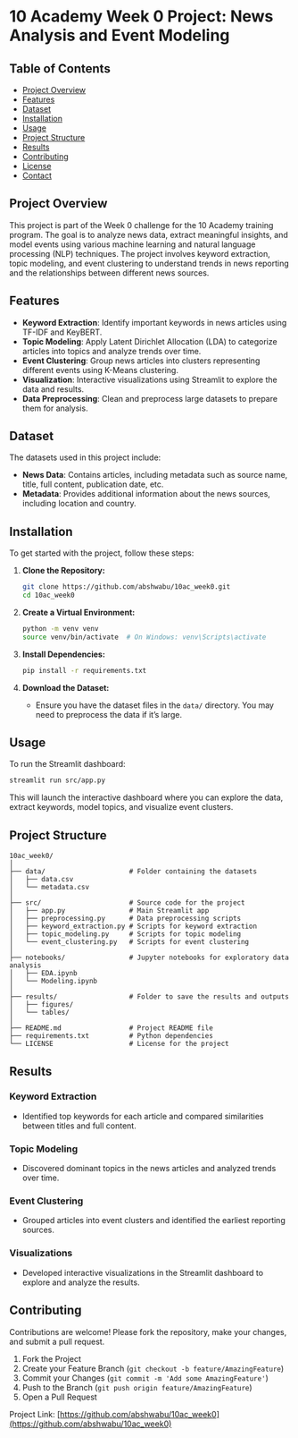 

# **10 Academy Week 0 Project: News Analysis and Event Modeling**


## **Table of Contents**

- [Project Overview](#project-overview)
- [Features](#features)
- [Dataset](#dataset)
- [Installation](#installation)
- [Usage](#usage)
- [Project Structure](#project-structure)
- [Results](#results)
- [Contributing](#contributing)
- [License](#license)
- [Contact](#contact)

## **Project Overview**

This project is part of the Week 0 challenge for the 10 Academy training program. The goal is to analyze news data, extract meaningful insights, and model events using various machine learning and natural language processing (NLP) techniques. The project involves keyword extraction, topic modeling, and event clustering to understand trends in news reporting and the relationships between different news sources.

## **Features**

- **Keyword Extraction**: Identify important keywords in news articles using TF-IDF and KeyBERT.
- **Topic Modeling**: Apply Latent Dirichlet Allocation (LDA) to categorize articles into topics and analyze trends over time.
- **Event Clustering**: Group news articles into clusters representing different events using K-Means clustering.
- **Visualization**: Interactive visualizations using Streamlit to explore the data and results.
- **Data Preprocessing**: Clean and preprocess large datasets to prepare them for analysis.

## **Dataset**

The datasets used in this project include:

- **News Data**: Contains articles, including metadata such as source name, title, full content, publication date, etc.
- **Metadata**: Provides additional information about the news sources, including location and country.

## **Installation**

To get started with the project, follow these steps:

1. **Clone the Repository:**

   ```bash
   git clone https://github.com/abshwabu/10ac_week0.git
   cd 10ac_week0
   ```

2. **Create a Virtual Environment:**

   ```bash
   python -m venv venv
   source venv/bin/activate  # On Windows: venv\Scripts\activate
   ```

3. **Install Dependencies:**

   ```bash
   pip install -r requirements.txt
   ```

4. **Download the Dataset:**
   - Ensure you have the dataset files in the `data/` directory. You may need to preprocess the data if it’s large.

## **Usage**

To run the Streamlit dashboard:

```bash
streamlit run src/app.py
```

This will launch the interactive dashboard where you can explore the data, extract keywords, model topics, and visualize event clusters.

## **Project Structure**

```
10ac_week0/
│
├── data/                     # Folder containing the datasets
│   ├── data.csv
│   └── metadata.csv
│
├── src/                      # Source code for the project
│   ├── app.py                # Main Streamlit app
│   ├── preprocessing.py      # Data preprocessing scripts
│   ├── keyword_extraction.py # Scripts for keyword extraction
│   ├── topic_modeling.py     # Scripts for topic modeling
│   └── event_clustering.py   # Scripts for event clustering
│
├── notebooks/                # Jupyter notebooks for exploratory data analysis
│   ├── EDA.ipynb
│   └── Modeling.ipynb
│
├── results/                  # Folder to save the results and outputs
│   ├── figures/
│   └── tables/
│
├── README.md                 # Project README file
├── requirements.txt          # Python dependencies
└── LICENSE                   # License for the project
```

## **Results**

### **Keyword Extraction**
- Identified top keywords for each article and compared similarities between titles and full content.

### **Topic Modeling**
- Discovered dominant topics in the news articles and analyzed trends over time.

### **Event Clustering**
- Grouped articles into event clusters and identified the earliest reporting sources.

### **Visualizations**
- Developed interactive visualizations in the Streamlit dashboard to explore and analyze the results.

## **Contributing**

Contributions are welcome! Please fork the repository, make your changes, and submit a pull request.

1. Fork the Project
2. Create your Feature Branch (`git checkout -b feature/AmazingFeature`)
3. Commit your Changes (`git commit -m 'Add some AmazingFeature'`)
4. Push to the Branch (`git push origin feature/AmazingFeature`)
5. Open a Pull Request



 
Project Link: [https://github.com/abshwabu/10ac_week0](https://github.com/abshwabu/10ac_week0)

